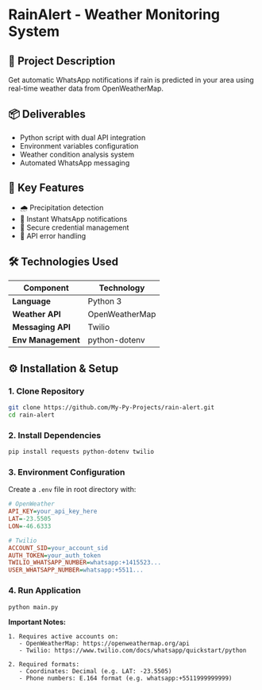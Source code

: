 # RainAlert - Weather Monitoring System

## 🎯 Project Description  
Get automatic WhatsApp notifications if rain is predicted in your area using real-time weather data from OpenWeatherMap.

## 📦 Deliverables  
- Python script with dual API integration  
- Environment variables configuration  
- Weather condition analysis system  
- Automated WhatsApp messaging  

## 🚀 Key Features  
- 🌧️ Precipitation detection  
- 📱 Instant WhatsApp notifications  
- 🔐 Secure credential management  
- 📡 API error handling  

## 🛠️ Technologies Used  
| Component              | Technology                          |
|------------------------|-------------------------------------|
| **Language**           | Python 3                            |
| **Weather API**        | OpenWeatherMap                      |
| **Messaging API**      | Twilio                              |
| **Env Management**     | python-dotenv                       |

## ⚙️ Installation & Setup  

### 1. Clone Repository  
```bash
git clone https://github.com/My-Py-Projects/rain-alert.git
cd rain-alert
```

### 2. Install Dependencies  
```bash
pip install requests python-dotenv twilio
```

### 3. Environment Configuration  
Create a `.env` file in root directory with:

```ini
# OpenWeather
API_KEY=your_api_key_here
LAT=-23.5505
LON=-46.6333

# Twilio
ACCOUNT_SID=your_account_sid
AUTH_TOKEN=your_auth_token
TWILIO_WHATSAPP_NUMBER=whatsapp:+1415523...
USER_WHATSAPP_NUMBER=whatsapp:+5511...
```

### 4. Run Application 
```bash
python main.py
```

**Important Notes:**  
```plaintext
1. Requires active accounts on:
   - OpenWeatherMap: https://openweathermap.org/api
   - Twilio: https://www.twilio.com/docs/whatsapp/quickstart/python

2. Required formats:
   - Coordinates: Decimal (e.g. LAT: -23.5505)
   - Phone numbers: E.164 format (e.g. whatsapp:+5511999999999)
```